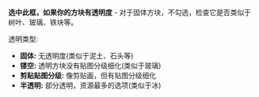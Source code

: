 **选中此框，如果你的方块有透明度** - 对于固体方块，不勾选，检查它是否类似于树叶、玻璃、铁块等。

透明类型:

* **固体:** 无透明度(类似于泥土、石头等)
* **镂空:** 透明方块没有贴图分级细化(类似于玻璃)
* **剪贴贴图分级:** 像剪贴画，但有贴图分级细化
* **半透明:** 部分透明，资源最多的选项(类似于冰)